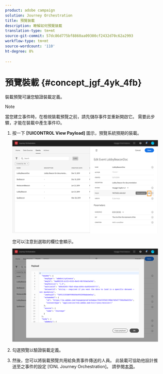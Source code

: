 ```yaml
---
product: adobe campaign
solution: Journey Orchestration
title: 預覽裝載
description: 瞭解如何預覽裝載
translation-type: tm+mt
source-git-commit: 57dc86d775bf8860aa09300cf2432d70c62a2993
workflow-type: tm+mt
source-wordcount: '110'
ht-degree: 8%

---
```




# 預覽裝載 {#concept_jgf_4yk_4fb}

裝載預覽可讓您驗證裝載定義。

>[!NOTE]
>
>當您建立事件時，在檢視裝載預覽之前，請先儲存事件並重新開啟它。 需要此步驟，才能在裝載中產生事件ID。

1. 按一下 **[!UICONTROL View Payload]** 圖示，預覽系統預期的裝載。

   ![](../assets/journey13.png)

   您可以注意到選取的欄位會顯示。

   ![](../assets/journey14.png)

1. 勾選預覽以驗證裝載定義。

1. 然後，您可以將裝載預覽共用給負責事件傳送的人員。 此裝載可協助他設計推送至之事件的設定 [!DNL Journey Orchestration]。 請參閱[本頁](../event/additional-steps-to-send-events-to-journey-orchestration.md)。

